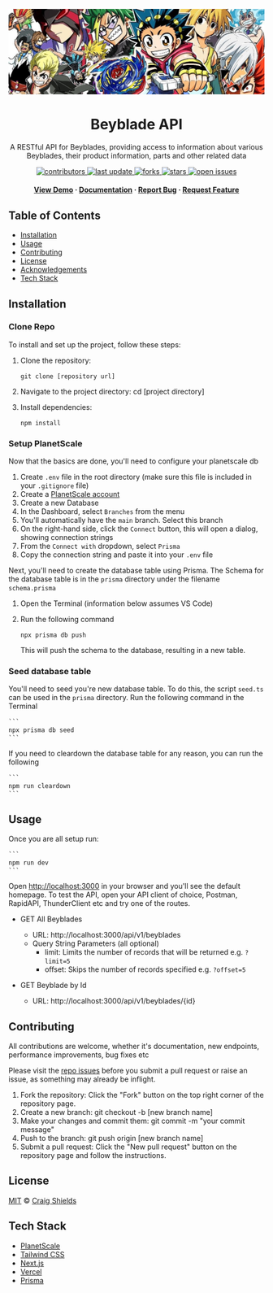 
<div align="center">

![beyblade-banner](./public/static/images/banner.jpeg)
  <h1>Beyblade API</h1>
  
  <p>
    A RESTful API for Beyblades, providing access to information about various Beyblades, their product information, parts and other related data
  </p>

<!-- Badges -->
<p>
<a href="https://github.com/craigashields/beyblades-api/graphs/contributors">
    <img src="https://img.shields.io/github/contributors/craigashields/beyblades-api" alt="contributors" />
</a>
<a href="">
    <img src="https://img.shields.io/github/last-commit/craigashields/beyblades-api" alt="last update" />
</a>
<a href="https://github.com/craigashields/beyblades-api/network/members">
    <img src="https://img.shields.io/github/forks/craigashields/beyblades-api" alt="forks" />
</a>
<a href="https://github.com/craigashields/beyblades-api/stargazers">
    <img src="https://img.shields.io/github/stars/craigashields/beyblades-api" alt="stars" />
</a>
<a href="https://github.com/craigashields/beyblades-api/issues/">
    <img src="https://img.shields.io/github/issues/craigashields/beyblades-api" alt="open issues" />
</a>
</p>  
<h4>
    <a href="https://github.com/craigashields/beyblades-api/">View Demo</a>
  <span> · </span>
    <a href="https://github.com/craigashields/beyblades-api">Documentation</a>
  <span> · </span>
    <a href="https://github.com/craigashields/beyblades-api/issues/">Report Bug</a>
  <span> · </span>
    <a href="https://github.com/craigashields/beyblades-api/issues/">Request Feature</a>
  </h4>
</div>


## Table of Contents

- [Installation](#installation)
- [Usage](#usage)
- [Contributing](#contributing)
- [License](#license)
- [Acknowledgements](#acknowledgements)
- [Tech Stack](#tech-stack)

## Installation

### Clone Repo

To install and set up the project, follow these steps:

1. Clone the repository: 

    ```
    git clone [repository url]
    ```

2. Navigate to the project directory: cd [project directory]
3. Install dependencies: 
    
    ```
    npm install
    ```

### Setup PlanetScale

Now that the basics are done, you'll need to configure your planetscale db

1. Create `.env` file in the root directory (make sure this file is included in your `.gitignore` file)
2. Create a [PlanetScale account](https://auth.planetscale.com/sign-in)
3. Create a new Database
4. In the Dashboard, select `Branches` from the menu 
5. You'll automatically have the `main` branch. Select this branch
6. On the right-hand side, click the `Connect` button, this will open a dialog, showing connection strings
7. From the `Connect with` dropdown, select `Prisma` 
8. Copy the connection string and paste it into your `.env` file

Next, you'll need to create the database table using Prisma. The Schema for the database table is in the `prisma` directory under the filename `schema.prisma`

1. Open the Terminal (information below assumes VS Code)
2. Run the following command

    ```
    npx prisma db push
    ```

    This will push the schema to the database, resulting in a new table.

### Seed database table

You'll need to seed you're new database table. To do this, the script `seed.ts` can be used in the `prisma` directory. Run the following command in the Terminal

    ```
    npx prisma db seed
    ```

If you need to cleardown the database table for any reason, you can run the following

    ```
    npm run cleardown
    ```

## Usage

Once you are all setup run:

    ```
    npm run dev
    ```

Open [http://localhost:3000](http://localhost:3000/) in your browser and you'll see the default homepage. To test the API, open your API client of choice, Postman, RapidAPI, ThunderClient etc and try one of the routes.

- GET All Beyblades
    - URL: http://localhost:3000/api/v1/beyblades 
    - Query String Parameters (all optional)
        - limit: Limits the number of records that will be returned e.g. `?limit=5`
        - offset: Skips the number of records specified e.g. `?offset=5`

- GET Beyblade by Id
    - URL: http://localhost:3000/api/v1/beyblades/{id}    

## Contributing

All contributions are welcome, whether it's documentation, new endpoints, performance improvements, bug fixes etc

Please visit the [repo issues](https://github.com/craigashields/beyblades-api/issues) before you submit a pull request or raise an issue, as something may already be inflight. 

1. Fork the repository: Click the "Fork" button on the top right corner of the repository page.
2. Create a new branch: git checkout -b [new branch name]
3. Make your changes and commit them: git commit -m "your commit message"
4. Push to the branch: git push origin [new branch name]
5. Submit a pull request: Click the "New pull request" button on the repository page and follow the instructions.

## License

[MIT](https://github.com/craigashields/beyblades-api/blob/master/LICENSE) © [Craig Shields](https://github.com/craigashields)

## Tech Stack

- [PlanetScale](https://planetscale.com/)
- [Tailwind CSS](https://tailwindcss.com)
- [Next.js](https://nextjs.org)
- [Vercel](https://vercel.com)
- [Prisma](https://www.prisma.io/)